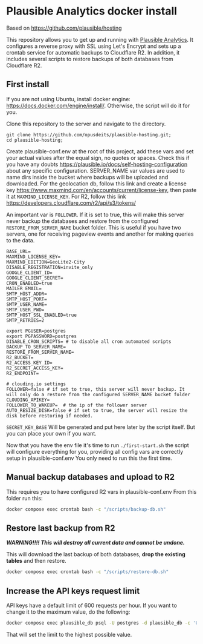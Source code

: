 # Plausible Analytics docker install
Based on https://github.com/plausible/hosting

This repository allows you to get up and running with [Plausible Analytics](https://github.com/plausible/analytics). It configures a reverse proxy with SSL using Let's Encrypt and sets up a crontab service for automatic backups to Cloudflare R2.
In addition, it includes several scripts to restore backups of both databases from Cloudflare R2.

## First install
If you are not using Ubuntu, install docker engine: https://docs.docker.com/engine/install/. Otherwise, the script will do it for you.

Clone this repository to the server and navigate to the directory.
```
git clone https://github.com/opusdeits/plausible-hosting.git;
cd plausible-hosting;
```

Create plausible-conf.env at the root of this project, add these vars and set your actual values after the equal sign, no quotes or spaces. Check this if you have any doubts https://plausible.io/docs/self-hosting-configuration about any specific configuration.
SERVER_NAME var values are used to name dirs inside the bucket where backups will be uploaded and downloaded.
For the geolocation db, follow this link and create a license key https://www.maxmind.com/en/accounts/current/license-key, then paste it at `MAXMIND_LICENSE_KEY`. For R2, follow this link https://developers.cloudflare.com/r2/api/s3/tokens/

An important var is `FOLLOWER`. If it is set to true, this will make this server never backup the databases and restore from the configured `RESTORE_FROM_SERVER_NAME` bucket folder. This is useful if you have two servers, one for receiving pageview events and another for making queries to the data.
```
BASE_URL=
MAXMIND_LICENSE_KEY=
MAXMIND_EDITION=GeoLite2-City
DISABLE_REGISTRATION=invite_only
GOOGLE_CLIENT_ID=
GOOGLE_CLIENT_SECRET=
CRON_ENABLED=true
MAILER_EMAIL=
SMTP_HOST_ADDR=
SMTP_HOST_PORT=
SMTP_USER_NAME=
SMTP_USER_PWD=
SMTP_HOST_SSL_ENABLED=true
SMTP_RETRIES=2

export PGUSER=postgres
export PGPASSWORD=postgres
DISABLE_CRON_SCRIPTS= # to disable all cron automated scripts
BACKUP_TO_SERVER_NAME=
RESTORE_FROM_SERVER_NAME=
R2_BUCKET=
R2_ACCESS_KEY_ID=
R2_SECRET_ACCESS_KEY=
R2_ENDPOINT=

# clouding.io settings
FOLLOWER=false # if set to true, this server will never backup. It will only do a restore from the configured SERVER_NAME bucket folder
CLOUDING_APIKEY=
FOLLOWER_TO_WAKEUP=  # the ip of the follower server
AUTO_RESIZE_DISK=false # if set to true, the server will resize the disk before restoring if needed.
```

`SECRET_KEY_BASE` Will be generated and put here later by the script itself. But you can place your own if you want.

Now that you have the env file it's time to run `./first-start.sh` the script will configure everything for you, providing all config vars are correctly setup in plausible-conf.env
You only need to run this the first time.

## Manual backup databases and upload to R2
This requires you to have configured R2 vars in plausible-conf.env
From this folder run this:
```bash
docker compose exec crontab bash -c "/scripts/backup-db.sh"
```

## Restore last backup from R2
***WARNING!!!! This will destroy all current data and cannot be undone.***

This will download the last backup of both databases, **drop the existing tables** and then restore.
```bash
docker compose exec crontab bash -c "/scripts/restore-db.sh"
```
## Increase the API keys request limit
API keys have a default limit of 600 requests per hour. If you want to change it to the maximum value, do the following:
```bash
docker compose exec plausible_db psql -U postgres -d plausible_db -c 'UPDATE api_keys SET hourly_request_limit = 2147483647'
```

That will set the limit to the highest possible value.
